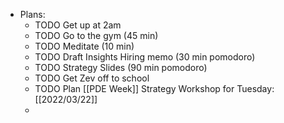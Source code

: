 - Plans:
	- TODO Get up at 2am
	- TODO Go to the gym (45 min)
	- TODO Meditate (10 min)
	- TODO Draft Insights Hiring memo (30 min pomodoro)
	- TODO Strategy Slides (90 min pomodoro)
	- TODO Get Zev off to school
	- TODO Plan [[PDE Week]] Strategy Workshop for Tuesday: [[2022/03/22]]
	-